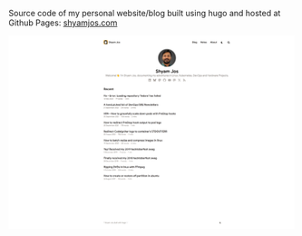 Source code of my personal website/blog built using hugo and hosted at Github Pages: [shyamjos.com](https://shyamjos.com/)

![screenshot](https://raw.githubusercontent.com/shyamjos/shyamjos.github.io/refs/heads/master/assets/img/screenshot.png)
